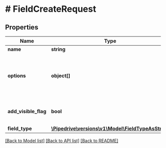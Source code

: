 # # FieldCreateRequest

## Properties

Name | Type | Description | Notes
------------ | ------------- | ------------- | -------------
**name** | **string** | The name of the field |
**options** | **object[]** | When &#x60;field_type&#x60; is either set or enum, possible options must be supplied as a JSON-encoded sequential array of objects. Example: &#x60;[{\&quot;label\&quot;:\&quot;New Item\&quot;}]&#x60; | [optional]
**add_visible_flag** | **bool** | Whether the field is available in the &#39;add new&#39; modal or not (both in the web and mobile app) | [optional] [default to true]
**field_type** | [**\Pipedrive\versions\v1\Model\FieldTypeAsString**](FieldTypeAsString.md) |  |

[[Back to Model list]](../../README.md#models) [[Back to API list]](../../README.md#endpoints) [[Back to README]](../../README.md)
